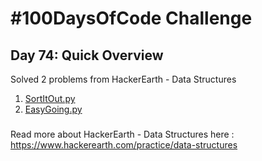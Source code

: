 # #100DaysOfCode Challenge
## Day 74: Quick Overview
Solved 2 problems from HackerEarth - Data Structures
1. [SortItOut.py](https://github.com/sandeep-krishna/100DaysOfCode/blob/master/Day%2074/SortItOut.py)
2. [EasyGoing.py](https://github.com/sandeep-krishna/100DaysOfCode/blob/master/Day%2074/EasyGoing.py)
### 
Read more about HackerEarth - Data Structures here : https://www.hackerearth.com/practice/data-structures